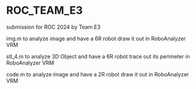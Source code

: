 # ROC_TEAM_E3
submission for ROC 2024 by Team E3

img.m to analyze image and have a 6R robot draw it out in RoboAnalyzer VRM

stl_4.m to analyze 3D Object and have a 6R robot trace out its perimeter in RoboAnalyzer VRM

code.m to analyze image and have a 2R robot draw it out in RoboAnalyzer VRM
